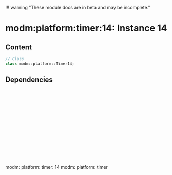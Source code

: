 !!! warning "These module docs are in beta and may be incomplete."

# modm:platform:timer:14: Instance 14



## Content

```cpp
// Class
class modm::platform::Timer14;
```
## Dependencies

<?xml version="1.0" encoding="UTF-8" standalone="no"?>
<!DOCTYPE svg PUBLIC "-//W3C//DTD SVG 1.1//EN"
 "http://www.w3.org/Graphics/SVG/1.1/DTD/svg11.dtd">
<!-- Generated by graphviz version 2.40.1 (0)
 -->
<!-- Title: modm:platform:timer:14 Pages: 1 -->
<svg width="91pt" height="165pt"
 viewBox="0.00 0.00 91.00 165.00" xmlns="http://www.w3.org/2000/svg" xmlns:xlink="http://www.w3.org/1999/xlink">
<g id="graph0" class="graph" transform="scale(1 1) rotate(0) translate(4 161)">
<title>modm:platform:timer:14</title>
<polygon fill="#ffffff" stroke="transparent" points="-4,4 -4,-161 87,-161 87,4 -4,4"/>
<!-- modm_platform_timer_14 -->
<g id="node1" class="node">
<title>modm_platform_timer_14</title>
<polygon fill="#d3d3d3" stroke="#000000" stroke-width="2" points="83,-68 0,-68 0,0 83,0 83,-68"/>
<text text-anchor="middle" x="41.5" y="-52.8" font-family="Times,serif" font-size="14.00" fill="#000000">modm:</text>
<text text-anchor="middle" x="41.5" y="-37.8" font-family="Times,serif" font-size="14.00" fill="#000000">platform:</text>
<text text-anchor="middle" x="41.5" y="-22.8" font-family="Times,serif" font-size="14.00" fill="#000000">timer:</text>
<text text-anchor="middle" x="41.5" y="-7.8" font-family="Times,serif" font-size="14.00" fill="#000000">14</text>
</g>
<!-- modm_platform_timer -->
<g id="node2" class="node">
<title>modm_platform_timer</title>
<g id="a_node2"><a xlink:href="../modm-platform-timer" xlink:title="modm:&#10;platform:&#10;timer">
<polygon fill="#d3d3d3" stroke="#000000" points="83,-157 0,-157 0,-104 83,-104 83,-157"/>
<text text-anchor="middle" x="41.5" y="-141.8" font-family="Times,serif" font-size="14.00" fill="#000000">modm:</text>
<text text-anchor="middle" x="41.5" y="-126.8" font-family="Times,serif" font-size="14.00" fill="#000000">platform:</text>
<text text-anchor="middle" x="41.5" y="-111.8" font-family="Times,serif" font-size="14.00" fill="#000000">timer</text>
</a>
</g>
</g>
<!-- modm_platform_timer_14&#45;&gt;modm_platform_timer -->
<g id="edge1" class="edge">
<title>modm_platform_timer_14&#45;&gt;modm_platform_timer</title>
<path fill="none" stroke="#000000" d="M41.5,-68.0223C41.5,-76.2636 41.5,-85.113 41.5,-93.4847"/>
<polygon fill="#000000" stroke="#000000" points="38.0001,-93.7515 41.5,-103.7515 45.0001,-93.7516 38.0001,-93.7515"/>
</g>
</g>
</svg>

